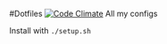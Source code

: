 #Dotfiles [![Code Climate](https://codeclimate.com/github/bengadbois/dotfiles/badges/gpa.svg)](https://codeclimate.com/github/bengadbois/dotfiles)
All my configs

Install with ```./setup.sh```
